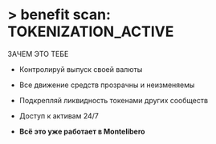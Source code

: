 # > benefit scan: TOKENIZATION_ACTIVE

ЗАЧЕМ ЭТО ТЕБЕ

- Контролируй выпуск своей валюты

- Все движение средств прозрачны и неизменяемы

- Подкрепляй ликвидность токенами других сообществ

- Доступ к активам 24/7

- **Всё это уже работает в Montelibero**